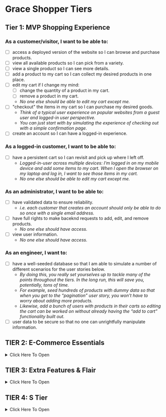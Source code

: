 # Grace Shopper Tiers

## Tier 1: MVP Shopping Experience

### As a customer/visitor, I want to be able to:

* [ ] access a deployed version of the website so I can browse and purchase products.
* [ ] view all available products so I can pick from a variety.
* [ ] view a single product so I can see more details.
* [ ] add a product to my cart so I can collect my desired products in one place.
* [ ] edit my cart if I change my mind:
  * [ ] change the quantity of a product in my cart.
  * [ ] remove a product in my cart.
  * _No one else should be able to edit my cart except me._
* [ ] "checkout" the items in my cart so I can purchase my desired goods.
  * _Think of a typical user experience on popular websites from a guest user and logged-in user perspective._
  * _You can just start with by simulating the experience of checking out with a simple confirmation page._
* [ ] create an account so I can have a logged-in experience.

### As a logged-in customer, I want to be able to:

* [ ] have a persistent cart so I can revisit and pick up where I left off.
  * _Logged-in-user across multiple devices: I'm logged in on my mobile device and add some items to my cart. When I open the browser on my laptop and log in, I want to see those items in my cart._
  * _No one else should be able to edit my cart except me._

### As an administrator, I want to be able to:

* [ ] have validated data to ensure reliability.
  * _i.e. each customer that creates an account should only be able to do so once with a single email address._
* [ ] have full rights to make baceknd requests to add, edit, and remove products.
  * _No one else should have access._
* [ ] view user information.
  * _No one else should have access._

### As an engineer, I want to:

* [ ] have a well-seeded database so that I am able to simulate a number of different scenarios for the user stories below.
  * _By doing this, you really set yourselves up to tackle many of the points throughout the tiers. In the long run, this will save you, potentially, tons of time._
  * _For example, seed hundreds of products with dummy data so that when you get to the “pagination” user story, you won’t have to worry about adding more products._
  * _Likewise, add a bunch of users with products in their carts so editing the cart can be worked on without already having the “add to cart” functionality built out._
* [ ] user data to be secure so that no one can unrightfully manipulate information.

## TIER 2: E-Commerce Essentials

<details><summary>Click Here To Open</summary>

### As a customer, I want to be able to:

* [ ] see all products that belong to a certain category.
  * _Keep this simple. For example, a product can only belong to one category._
* [ ] explore an aesthetically pleasing website so I can easily navigate around and enjoy the experience (UI/UX).
  * _This includes front-end data validations. For example, if certain fields of a form are required and must be in a specific format, this is obvious to the user._
* [ ] have a persistent cart so I can revisit and pick up where I left off.
  * _There are two more experiences to consider here. Explore your favorite websites to see what the intended behavior is for the following cases:_
    * [ ] **Guest-only:** I don't want to create an account, but I want my cart to persist between browser refreshes.
      * [ ] Look into front-end storage for this one.
    * **Guest-to-logged-in-user:** Initially, I'm not logged in, and I add items to my cart. When I eventually log in, I want to see those same items I added when I was logged in still in my cart, in addition to the items I may have had in my cart from a previous logged in session.

### As a logged-in customer, I want to be able to:

* [ ] see my order history so I can remember my previously purchased items and their prices at the time of purchase.
* [ ] view and edit my user profile so I can update my information when necessary.
* [ ] log in through third-party authentication so I can avoid creating an account specific to the website.
  * _For example, Google OAuth._

### As an administrator, I want to be able to:

* [ ] allow customers to have a variety of payment method options in order to increase checkout conversion.
  * _Begin by integrating Stripe, and, if interested, dive into integrating PayPal, Venmo, Braintree, or Bitcoin._
* [ ] edit products and manage users through a dashboard so I can easily make changes and assessments as necessary.

### As an engineer, I want:

* [ ] [continuous integration and delivery (deployment)](https://www.atlassian.com/continuous-delivery/continuous-integration) of the codebase so that there are lower rates of release failure.

</details>

## TIER 3: Extra Features & Flair

<details><summary>Click Here To Open</summary>

### As an administrator, I want to be able to:

* [ ] ensure accurate product inventory so that we can be sure only available products are sold.
  * _For example, when a customer purchases an item, the quantity available is appropriately deducted._
  * _Likewise, if a customer attempts to purchase a higher quantity of an item that is available, they will be alerted/notified that there isn't enough inventory._
* [ ] offer customers discounts through promo codes so that we can incentivize purchases.

### As a customer, I want to be able to:

#### Receive Notifications

* [ ] receive an email confirmation when placing an order so that I can easily reference it when needed without visiting my account.
* [ ] be notified when certain events occur so that I am informed of my actions.
  * _For example, when I add a product to my cart, there is a toast notification that pops up in the corner of the page with an appropriate message for that action._

#### Have A Seamless Experience

* [ ] navigate the website successfully regardless of whether or not I am handicapped so that my experience isn't hampered.
  * _This is a great opportunity to dive into ADA Compliance (screen-reader friendliness, keyboard navigation, colorblind-friendly, etc.)._
  * _[A11y Checklist](https://a11yproject.com/checklist)_
* [ ] view a display to know when content is loading or there is an error so that I can manage my expectations.
  * _For example, loading spinners while the frontend is waiting for a backend response._
  * _As a customer, if I visit a product page that doesn't exist, notify me that it doesn't and bring me to all products. Likewise, if I visit a page that outright doesn't exist, navigate me to the landing page._

#### Have A User-Friendly Experience

* [ ] filter through all products.
  * _This is an opportunity to dive into a "search" input field. You can filter all products using vanilla JavaScript, or look into Algolia (search-as-a-service)._
* [ ] browse through all products in a digestible way so that I am not overwhelmed with an endless list of products.
  * _Dive into pagination here!_
  * _This goes back to the initial seed in Tier 1. If you have a database seeded with thousands of products, there shouldn't be any blockers in order to tackle this user story. It also begs the question of whether we should fetch all of the products from the database or limit the response in intervals (e.g. 25 at a time) and show more only through a user action (e.g. clicking a “Next”/”Show More” button)._
  * _Keep in mind, if you already have the product filter feature built out, can you get pagination to work on the results as well?_
* [ ] view featured products so that I can get inspiration.
  * _For example, display the five most purchased products within a given period of time (i.e. yesterday or last week), or the most recently added products._
* [ ] add products to a wishlist so that I can differentiate products I would like to purchase now (cart) versus products I might be interested in purchasing in the future (wishlist).

</details>

## TIER 4: S Tier

<details><summary>Click Here To Open</summary>

### As a customer, I want to be able to:

* [ ] post products to my social media accounts so that I can share with my friends/followers.
  * _For example, integrating Facebook to create a post of a product's name, description, photo and link._
* [ ] receive recommended products so that I can have a customized user experience and get inspiration.
  * _For example, based on products viewed (similar products; matching "tags")._
* [ ] feel like the website experience is customized for my native language.
  * **Internationalization (i19n)**
    * _The process of designing and building an application to facilitate localization. The main concern is that applications can be adapted to various languages and regions without engineering changes._
  * **Localization (i10n)**
    * _The cultural and linguistic adaptation of an internationalized application to two or more culturally-distinct markets._
    * _For example, the website while the main language of the United States and United Kingdom is English, the currency (\$ vs. £) and date format (12/31/2020 vs. 31/12/2020) vary._
  * _[Mozilla Internationalization & Localization Guidelines](https://www-archive.mozilla.org/docs/reflist/i18n/)_

### As an administrator, I want to be able to:

* [ ] visualize relevant KPIs (key performance indicators) in the admin dashboard so that I can make educated business decisions.
  * _For example, a line graph of total sales over time._

### As a CEO/CTO, I want:

* [ ] the website to allow for multi tenancy so that we can potentially white label the application and allow users to create "shops."
  * _Think Etsy and Amazon, where the sellers can have their own "shops" within the platforms._

</details>
